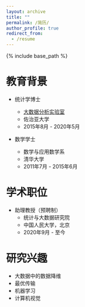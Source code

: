 ```yaml
---
layout: archive
title: ""
permalink: /简历/
author_profile: true
redirect_from:
  - /resume
---
```


{% include base_path %}

教育背景
======
- 统计学博士  
  - [大数据分析实验室](https://bdalpingio.github.io/)  
  - 佐治亚大学  
  - 2015年8月 - 2020年5月

- 数学学士  
  - 数学与应用数学系  
  - 清华大学  
  - 2011年7月 - 2015年6月

学术职位
======
- 助理教授（预聘制）  
  - 统计与大数据研究院  
  - 中国人民大学，北京 
  - 2020年9月 - 至今

研究兴趣
======
- 大数据中的数据降维
- 最优传输
- 机器学习
- 计算机视觉

